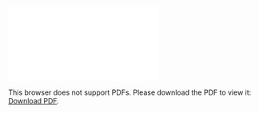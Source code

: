 <object data="christ-in-song/CIS1908pdfs/127.pdf" type="application/pdf" width="100%" height="1024px">
    <embed src="christ-in-song/CIS1908pdfs/127.pdf">
        <p>This browser does not support PDFs. Please download the PDF to view it: <a href="christ-in-song/CIS1908pdfs/127.pdf">Download PDF</a>.</p>
    </embed>
</object>
